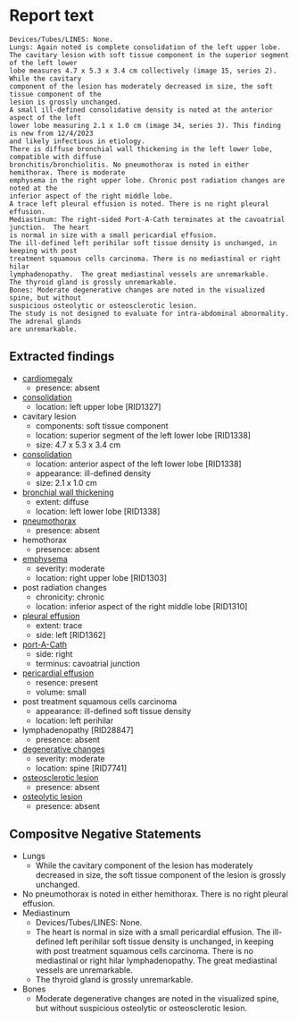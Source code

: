 # Report text

```text
Devices/Tubes/LINES: None.
Lungs: Again noted is complete consolidation of the left upper lobe. 
The cavitary lesion with soft tissue component in the superior segment of the left lower
lobe measures 4.7 x 5.3 x 3.4 cm collectively (image 15, series 2). While the cavitary
component of the lesion has moderately decreased in size, the soft tissue component of the
lesion is grossly unchanged.
A small ill-defined consolidative density is noted at the anterior aspect of the left
lower lobe measuring 2.1 x 1.0 cm (image 34, series 3). This finding is new from 12/4/2023
and likely infectious in etiology.
There is diffuse bronchial wall thickening in the left lower lobe, compatible with diffuse
bronchitis/bronchiolitis. No pneumothorax is noted in either hemithorax. There is moderate
emphysema in the right upper lobe. Chronic post radiation changes are noted at the
inferior aspect of the right middle lobe.
A trace left pleural effusion is noted. There is no right pleural effusion.
Mediastinum: The right-sided Port-A-Cath terminates at the cavoatrial junction.  The heart
is normal in size with a small pericardial effusion.
The ill-defined left perihilar soft tissue density is unchanged, in keeping with post
treatment squamous cells carcinoma. There is no mediastinal or right hilar
lymphadenopathy.  The great mediastinal vessels are unremarkable.
The thyroid gland is grossly unremarkable.  
Bones: Moderate degenerative changes are noted in the visualized spine, but without
suspicious osteolytic or osteosclerotic lesion.
The study is not designed to evaluate for intra-abdominal abnormality. The adrenal glands
are unremarkable.
```

## Extracted findings

- [cardiomegaly](../../definitions/upmedic/Cardiomegaly.cde.md)
  - presence: absent
- [consolidation](../../definitions/smartreporting/consolidation.txt)
  - location: left upper lobe \[RID1327\]
- cavitary lesion
  - components: soft tissue component
  - location: superior segment of the left lower lobe \[RID1338\]
  - size: 4.7 x 5.3 x 3.4 cm
- [consolidation](../../definitions/smartreporting/consolidation.txt)
  - location: anterior aspect of the left lower lobe \[RID1338\]
  - appearance: ill-defined density
  - size: 2.1 x 1.0 cm
- [bronchial wall thickening](../../definitions/hood/bronchial-wall-thickening.md)
  - extent: diffuse
  - location:  left lower lobe \[RID1338\]
- [pneumothorax](../../definitions/hood/pneumothorax.md)
  - presence: absent
- hemothorax
  - presence: absent
- [emphysema](../../definitions/hood/emphysema.md)
  - severity: moderate
  - location: right upper lobe \[RID1303\]
- post radiation changes
  - chronicity: chronic
  - location: inferior aspect of the right middle lobe \[RID1310\]
- [pleural effusion](../../definitions/hood/pleural-effusion.md)
  - extent: trace
  - side: left \[RID1362\]
- [port-A-Cath](../../definitions/hood/tunneled-port-catheter.md)
  - side: right
  - terminus: cavoatrial junction
- [pericardial effusion](../../definitions/hood/pericardial-effusion.md)
  - resence: present
  - volume: small
- post treatment squamous cells carcinoma
  - appearance: ill-defined soft tissue density
  - location: left perihilar
- lymphadenopathy \[RID28847\]
  - presence: absent
- [degenerative changes](../../definitions/nuance/thoracic_spine_degenerative_changes.json)
  - severity: moderate
  - location: spine \[RID7741\]
- [osteosclerotic lesion](../../definitions/hood/sclerotic-lesion.md)
  - presence: absent
- [osteolytic lesion](../../definitions/hood/lytic-lesion.md)
  - presence: absent
  
## Compositve Negative Statements

- Lungs
  - While the cavitary component of the lesion has moderately decreased in size, the soft tissue component of the lesion is grossly unchanged.
- No pneumothorax is noted in either hemithorax. There is no right pleural effusion.
- Mediastinum
  - Devices/Tubes/LINES: None.
  - The heart is normal in size with a small pericardial effusion. The ill-defined left perihilar soft tissue density is unchanged, in keeping with post treatment squamous cells carcinoma. There is no mediastinal or right hilar lymphadenopathy.  The great mediastinal vessels are unremarkable.
  - The thyroid gland is grossly unremarkable.  
- Bones
  - Moderate degenerative changes are noted in the visualized spine, but without
suspicious osteolytic or osteosclerotic lesion.
